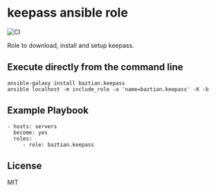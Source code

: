 # keepass ansible role

![CI](https://github.com/baztian/ansible-keepass/workflows/CI/badge.svg)

Role to download, install and setup keepass.

## Execute directly from the command line

    ansible-galaxy install baztian.keepass
    ansible localhost -m include_role -a 'name=baztian.keepass' -K -b

## Example Playbook

    - hosts: servers
      become: yes
      roles:
         - role: baztian.keepass

## License

MIT
